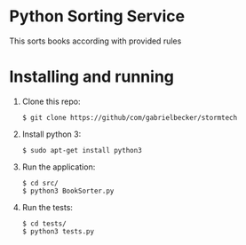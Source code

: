 # Python Sorting Service

This sorts books according with provided rules

# Installing and running

1. Clone this repo:

    ```
    $ git clone https://github/com/gabrielbecker/stormtech
    ```

2. Install python 3:

   ```
   $ sudo apt-get install python3
   ```

3. Run the application:

    ```
    $ cd src/
    $ python3 BookSorter.py
    ```

4. Run the tests:

    ```
    $ cd tests/
    $ python3 tests.py
    ```
